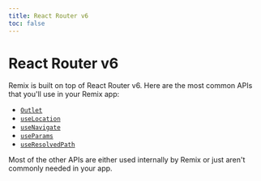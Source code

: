 ```yaml
---
title: React Router v6
toc: false
---
```


# React Router v6

Remix is built on top of React Router v6. Here are the most common APIs that you'll use in your Remix app:

- [`Outlet`](https://reactrouter.com/docs/en/v6/components/outlet)
- [`useLocation`](https://reactrouter.com/docs/en/v6/hooks/use-location)
- [`useNavigate`](https://reactrouter.com/docs/en/v6/hooks/use-navigate)
- [`useParams`](https://reactrouter.com/docs/en/v6/hooks/use-params)
- [`useResolvedPath`](https://reactrouter.com/docs/en/v6/hooks/use-resolved-path)

Most of the other APIs are either used internally by Remix or just aren't commonly needed in your app.
